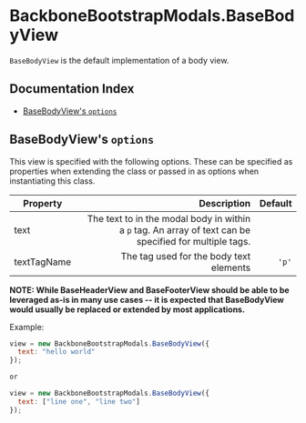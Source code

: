 # BackboneBootstrapModals.BaseBodyView

`BaseBodyView` is the default implementation of a body view.

## Documentation Index

* [BaseBodyView's `options`](#basebodyviews-options)

## BaseBodyView's `options`

This view is specified with the following options.  These can be specified as properties when extending the class or passed in as options when instantiating this class.

| Property   | Description                                      | Default          |
| -----------|-------------------------------------------------:|-----------------:|
| text      | The text to in the modal body in within a `p` tag. An array of text can be specified for multiple tags. |                  |
| textTagName | The tag used for the body text elements         | `'p'`            |

**NOTE: While BaseHeaderView and BaseFooterView should be able to be leveraged as-is in many use cases -- it is expected that BaseBodyView would usually be replaced or extended by most applications.**

Example:

```javascript
view = new BackboneBootstrapModals.BaseBodyView({
  text: "hello world"
});

or

view = new BackboneBootstrapModals.BaseBodyView({
  text: ["line one", "line two"]
});
```
